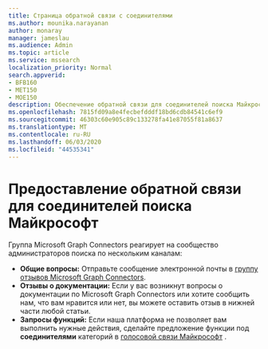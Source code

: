 ```yaml
---
title: Страница обратной связи с соединителями
ms.author: mounika.narayanan
author: monaray
manager: jameslau
ms.audience: Admin
ms.topic: article
ms.service: mssearch
localization_priority: Normal
search.appverid:
- BFB160
- MET150
- MOE150
description: Обеспечение обратной связи для соединителей поиска Майкрософт
ms.openlocfilehash: 7815fd09a8e4fecbefdddf18bd6cdb84541c6ef9
ms.sourcegitcommit: 46303c60e905c89c133278fa41e87055f81a8637
ms.translationtype: MT
ms.contentlocale: ru-RU
ms.lasthandoff: 06/03/2020
ms.locfileid: "44535341"
---
```

# <a name="provide-feedback-for-microsoft-search-connectors"></a>Предоставление обратной связи для соединителей поиска Майкрософт

Группа Microsoft Graph Connectors реагирует на сообщество администраторов поиска по нескольким каналам:

* **Общие вопросы:** Отправьте сообщение электронной почты в [группу отзывов Microsoft Graph Connectors](mailto:MicrosoftGraphConnectorsFeedback@service.microsoft.com).
* **Отзывы о документации:** Если у вас возникнут вопросы о документации по Microsoft Graph Connectors или хотите сообщить нам, что вам нравится или нет, вы можете оставить отзыв в нижней части любой статьи.
* **Запросы функций:** Если наша платформа не позволяет вам выполнить нужные действия, сделайте предложение функции под **соединителями** категорий в [голосовой связи Майкрософт](https://microsoftsearch.uservoice.com/forums/926998-connectors) .
